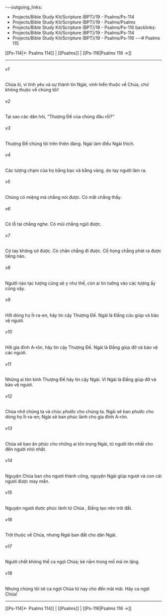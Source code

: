 ---outgoing_links:
  - Projects/Bible Study Kit/Scripture (BPT)/19 - Psalms/Ps-114
  - Projects/Bible Study Kit/Scripture (BPT)/19 - Psalms/Psalms
  - Projects/Bible Study Kit/Scripture (BPT)/19 - Psalms/Ps-116
backlinks:
  - Projects/Bible Study Kit/Scripture (BPT)/19 - Psalms/Ps-114
  - Projects/Bible Study Kit/Scripture (BPT)/19 - Psalms/Ps-116
---# Psalms 115

[[Ps-114|← Psalms 114]] | [[Psalms]] | [[Ps-116|Psalms 116 →]]
***



###### v1 
Chúa ôi, vì tình yêu và sự thành tín Ngài, vinh hiển thuộc về Chúa, chứ không thuộc về chúng tôi! 

###### v2 
Tại sao các dân hỏi, "Thượng Đế của chúng đâu rồi?" 

###### v3 
Thượng Đế chúng tôi trên thiên đàng. Ngài làm điều Ngài thích. 

###### v4 
Các tượng chạm của họ bằng bạc và bằng vàng, do tay người làm ra. 

###### v5 
Chúng có miệng mà chẳng nói được. Có mắt chẳng thấy. 

###### v6 
Có lỗ tai chẳng nghe. Có mũi chẳng ngửi được. 

###### v7 
Có tay không sờ được. Có chân chẳng đi được. Cổ họng chẳng phát ra được tiếng nào. 

###### v8 
Người nào tạc tượng cũng sẽ y như thế, còn ai tin tưởng vào các tượng ấy cũng vậy. 

###### v9 
Hỡi dòng họ Ít-ra-en, hãy tin cậy Thượng Đế. Ngài là Đấng cứu giúp và bảo vệ ngươi. 

###### v10 
Hỡi gia đình A-rôn, hãy tin cậy Thượng Đế. Ngài là Đấng giúp đỡ và bảo vệ các ngươi. 

###### v11 
Những ai tôn kính Thượng Đế hãy tin cậy Ngài. Vì Ngài là Đấng giúp đỡ và bảo vệ ngươi. 

###### v12 
Chúa nhớ chúng ta và chúc phước cho chúng ta. Ngài sẽ ban phước cho dòng họ Ít-ra-en; Ngài sẽ ban phúc lành cho gia đình A-rôn. 

###### v13 
Chúa sẽ ban ân phúc cho những ai tôn trọng Ngài, từ người lớn nhất cho đến người nhỏ nhất. 

###### v14 
Nguyện Chúa ban cho ngươi thành công, nguyện Ngài giúp ngươi và con cái ngươi được may mắn. 

###### v15 
Nguyện ngươi được phúc lành từ Chúa , Đấng tạo nên trời đất. 

###### v16 
Trời thuộc về Chúa, nhưng Ngài ban đất cho dân Ngài. 

###### v17 
Người chết không thể ca ngợi Chúa; kẻ nằm trong mồ mả im lặng. 

###### v18 
Nhưng chúng tôi sẽ ca ngợi Chúa từ nay cho đến mãi mãi. Hãy ca ngợi Chúa!

***
[[Ps-114|← Psalms 114]] | [[Psalms]] | [[Ps-116|Psalms 116 →]]
